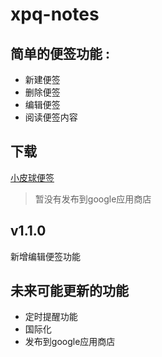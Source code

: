 # xpq-notes

## 简单的便签功能 :

* 新建便签
* 删除便签
* 编辑便签
* 阅读便签内容

## 下载

[小皮球便签](https://drive.google.com/open?id=1UdvlueZEBklipRAVZdqxECsB4dr9UkTZ)
> 暂没有发布到google应用商店

## v1.1.0

新增编辑便签功能

## 未来可能更新的功能

* 定时提醒功能
* 国际化
* 发布到google应用商店
